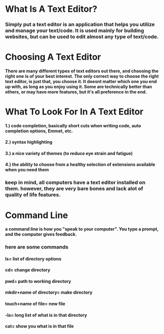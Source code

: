 # What Is A Text Editor?
### Simply put a text editor is an application that helps you utilize and manage your text/code. It is used mainly for building websites, but can be used to edit almost any type of text/code.


# Choosing A Text Editor
#### There are many different types of text editors out there, and choosing the right one is of your best interest. The only correct way to choose the right text editor, is just that, you choose it. It doesnt matter which one you end up with, as long as you enjoy using it. Some are technically better than others, or may have more features, but it's all preference in the end.

# What To Look For In A Text Editor
#### 1.) code completion, basically short cuts when writing code, auto completion options, Emmet, etc.
#### 2.) syntax highlighting
#### 3.) a nice variety of themes (to reduce eye strain and fatigue) 
#### 4.) the ability to choose from a healthy selection of extensions available when you need them
### keep in mind, all computers have a text editor installed on them. however, they are very bare bones and lack alot of quality of life features.

# Command Line
#### a command line is how you "speak to your computer". You type a prompt, and the computer gives feedback.
### __here are some commands__

#### ls= list of directory options

#### cd= change directory

#### pwd= path to working directory

#### mkdir+name of directory= make directory

#### touch+name of file= new file

#### -la= long list of what is in that directory

#### cat= show you what is in that file




